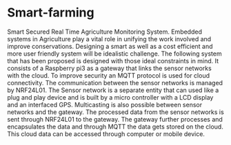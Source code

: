 # Smart-farming
Smart Secured Real Time  Agriculture Monitoring System.
Embedded systems in Agriculture play a vital role in unifying the work involved and improve conservations. Designing a smart as well as a cost efficient and more user friendly system will be idealistic challenge. The following system that has been proposed is designed with those ideal constraints in mind. It consists of a Raspberry pi3 as a gateway that links the sensor networks with the cloud. To improve security an MQTT protocol is used for cloud connectivity. The communication between the sensor networks is managed by NRF24L01. The Sensor network is a separate entity that can used like a plug and play device and is built by a micro controller with a LCD display and an interfaced GPS. Multicasting is also possible between sensor networks and the gateway. The processed data from the sensor networks is sent through NRF24L01 to the gateway. The gateway further processes and encapsulates the data and through MQTT the data gets stored on the cloud. This cloud data can be accessed through computer or mobile device.

